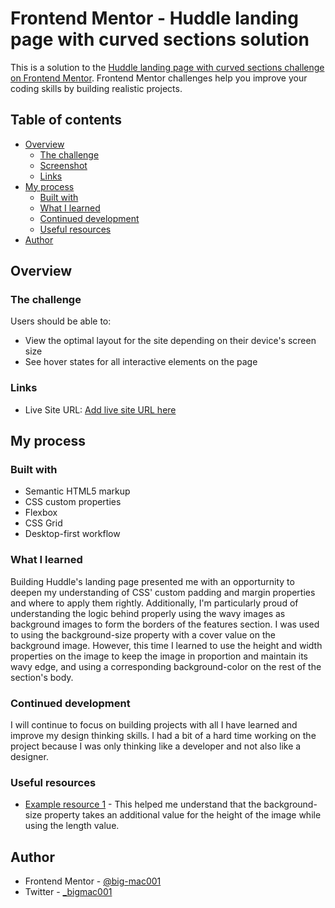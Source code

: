 # Frontend Mentor - Huddle landing page with curved sections solution

This is a solution to the [Huddle landing page with curved sections challenge on Frontend Mentor](https://www.frontendmentor.io/challenges/huddle-landing-page-with-curved-sections-5ca5ecd01e82137ec91a50f2). Frontend Mentor challenges help you improve your coding skills by building realistic projects.

## Table of contents

- [Overview](#overview)
  - [The challenge](#the-challenge)
  - [Screenshot](#screenshot)
  - [Links](#links)
- [My process](#my-process)
  - [Built with](#built-with)
  - [What I learned](#what-i-learned)
  - [Continued development](#continued-development)
  - [Useful resources](#useful-resources)
- [Author](#author)

## Overview

### The challenge

Users should be able to:

- View the optimal layout for the site depending on their device's screen size
- See hover states for all interactive elements on the page

### Links

- Live Site URL: [Add live site URL here](https://curvedhuddle-macaulay.netlify.app/)

## My process

### Built with

- Semantic HTML5 markup
- CSS custom properties
- Flexbox
- CSS Grid
- Desktop-first workflow

### What I learned

Building Huddle's landing page presented me with an opporturnity to deepen my understanding of CSS' custom padding and margin properties and where to apply them rightly. Additionally, I'm particularly proud of understanding the logic behind properly using the wavy images as background images to form the borders of the features section. I was used to using the background-size property with a cover value on the background image. However, this time I learned to use the height and width properties on the image to keep the image in proportion and maintain its wavy edge, and using a corresponding background-color on the rest of the section's body.

### Continued development

I will continue to focus on building projects with all I have learned and improve my design thinking skills. I had a bit of a hard time working on the project because I was only thinking like a developer and not also like a designer.

### Useful resources

- [Example resource 1](https://www.programiz.com/css/background-size) - This helped me understand that the background-size property takes an additional value for the height of the image while using the length value.

## Author

- Frontend Mentor - [@big-mac001](https://www.https://www.frontendmentor.io/profile/big-mac001)
- Twitter - [\_bigmac001](https://www.twitter.com/_bigmac001)
